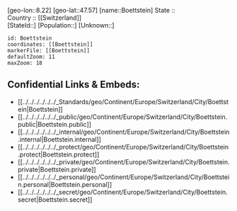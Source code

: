 ﻿---
location: [47.57,8.22] 
mapzoom: [7,12] 
mapmarker: city 
type: City
tags:
- geo/City


SpocWebEntityId: 29443
isDeleted: false
confidential: public

---
[geo-lon::8.22] 
[geo-lat::47.57] 
[name::Boettstein] 
State ::  
Country :: [[Switzerland]]  
[StateId::] 
[Population::] 
[Unknown::] 


```leaflet
id: Boettstein
coordinates: [[Boettstein]] 
markerFile: [[Boettstein]] 
defaultZoom: 11 
maxZoom: 18
```


## Confidential Links & Embeds: 
- [[../../../../../../_Standards/geo/Continent/Europe/Switzerland/City/Boettstein|Boettstein]] 
- [[../../../../../../_public/geo/Continent/Europe/Switzerland/City/Boettstein.public|Boettstein.public]] 
- [[../../../../../../_internal/geo/Continent/Europe/Switzerland/City/Boettstein.internal|Boettstein.internal]] 
- [[../../../../../../_protect/geo/Continent/Europe/Switzerland/City/Boettstein.protect|Boettstein.protect]] 
- [[../../../../../../_private/geo/Continent/Europe/Switzerland/City/Boettstein.private|Boettstein.private]] 
- [[../../../../../../_personal/geo/Continent/Europe/Switzerland/City/Boettstein.personal|Boettstein.personal]] 
- [[../../../../../../_secret/geo/Continent/Europe/Switzerland/City/Boettstein.secret|Boettstein.secret]] 
